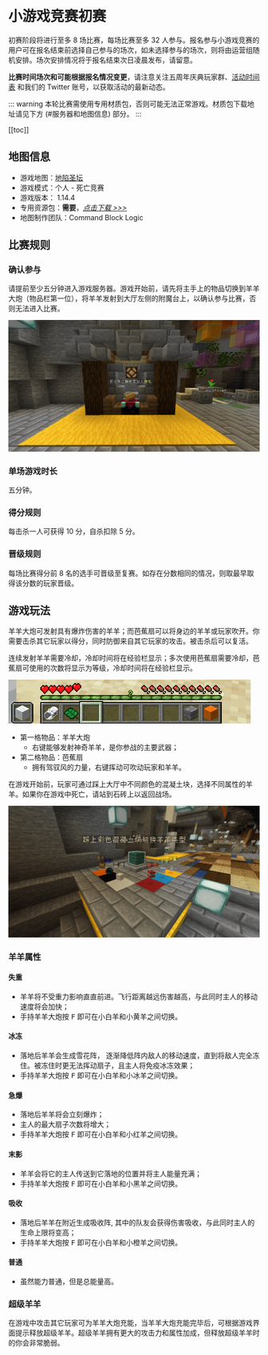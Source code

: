 # 小游戏竞赛初赛

初赛阶段将进行至多 8 场比赛，每场比赛至多 32 人参与。报名参与小游戏竞赛的用户可在报名结束前选择自己参与的场次，如未选择参与的场次，则将由运营组随机安排。场次安排情况将于报名结束次日凌晨发布，请留意。

**比赛时间场次和可能根据报名情况变更**，请注意关注五周年庆典玩家群、[活动时间表](/5thAnniv/schedule.html) 和我们的 Twitter 账号，以获取活动的最新动态。

::: warning
本轮比赛需使用专用材质包，否则可能无法正常游戏。材质包下载地址请见下方 (#服务器和地图信息) 部分。
:::

[[toc]]

## 地图信息

- 游戏地图：[地陷圣坛](https://www.mcbbs.net/thread-908503-1-1.html)
- 游戏模式：个人 - 死亡竞赛
- 游戏版本： 1.14.4
- 专用资源包：**需要**，[_点击下载 >>>_](https://littleskin-resource.littleservice.cn/5thAnniv/sheepooia.zip)
- 地图制作团队：Command Block Logic

## 比赛规则

### 确认参与

请提前至少五分钟进入游戏服务器。游戏开始前，请先将主手上的物品切换到羊羊大炮（物品栏第一位），将羊羊发射到大厅左侧的附魔台上，以确认参与比赛，否则无法进入比赛。

![Join](./assets/preliminary/join.png)

### 单场游戏时长

五分钟。

### 得分规则

每击杀一人可获得 10 分，自杀扣除 5 分。

### 晋级规则

每场比赛得分前 8 名的选手可晋级至复赛。如存在分数相同的情况，则取最早取得该分数的玩家晋级。

## 游戏玩法

羊羊大炮可发射具有爆炸伤害的羊羊；而芭蕉扇可以将身边的羊羊或玩家吹开。你需要击杀其它玩家以得分，同时防御来自其它玩家的攻击。被击杀后可以复活。

连续发射羊羊需要冷却，冷却时间将在经验栏显示；多次使用芭蕉扇需要冷却，芭蕉扇可使用的次数将显示为等级，冷却时间将在经验栏显示。

![ShortCut Bar](./assets/preliminary/bar.png)

- 第一格物品：羊羊大炮
  - 右键能够发射神奇羊羊，是你参战的主要武器；  
- 第二格物品：芭蕉扇
  - 拥有驾驭风的力量，右键挥动可吹动玩家和羊羊。

在游戏开始前，玩家可通过踩上大厅中不同颜色的混凝土块，选择不同属性的羊羊。如果你在游戏中死亡，请站到石砖上以返回战场。

![Select](./assets/preliminary/select.png)

### 羊羊属性

#### 失重

- 羊羊将不受重力影响直直前进。飞行距离越远伤害越高，与此同时主人的移动速度将会加快；
- 手持羊羊大炮按 <kbd>F</kbd> 即可在小白羊和小黄羊之间切换。

#### 冰冻

 - 落地后羊羊会生成雪花阵， 逐渐降低阵内敌人的移动速度，直到将敌人完全冻住。被冻住时更无法挥动扇子，且主人将免疫冰冻效果；
 - 手持羊羊大炮按 <kbd>F</kbd> 即可在小白羊和小冰羊之间切换。

#### 急爆

 - 落地后羊羊将会立刻爆炸；
 - 主人的最大扇子次数将增大；
 - 手持羊羊大炮按 <kbd>F</kbd> 即可在小白羊和小红羊之间切换。

#### 末影

 - 羊羊会将它的主人传送到它落地的位置并将主人能量充满；
 - 手持羊羊大炮按 <kbd>F</kbd> 即可在小白羊和小黑羊之间切换。

#### 吸收

 - 落地后羊羊在附近生成吸收阵, 其中的队友会获得伤害吸收，与此同时主人的生命上限将变高；
 - 手持羊羊大炮按 <kbd>F</kbd> 即可在小白羊和小橙羊之间切换。

#### 普通

 - 虽然能力普通，但是总能量高。

### 超级羊羊

在游戏中攻击其它玩家可为羊羊大炮充能，当羊羊大炮充能完毕后，可根据游戏界面提示释放超级羊羊。超级羊羊拥有更大的攻击力和属性加成，但释放超级羊羊时的你会非常脆弱。

